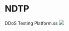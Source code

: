 # NDTP
DDoS Testing Platform.ss
<img src="[gorsel-link](https://github.com/Nilayvekediler/NDTP/blob/master/ndtp.jpg?raw=true)https://github.com/Nilayvekediler/NDTP/blob/master/ndtp.jpg?raw=true" width="auto">
